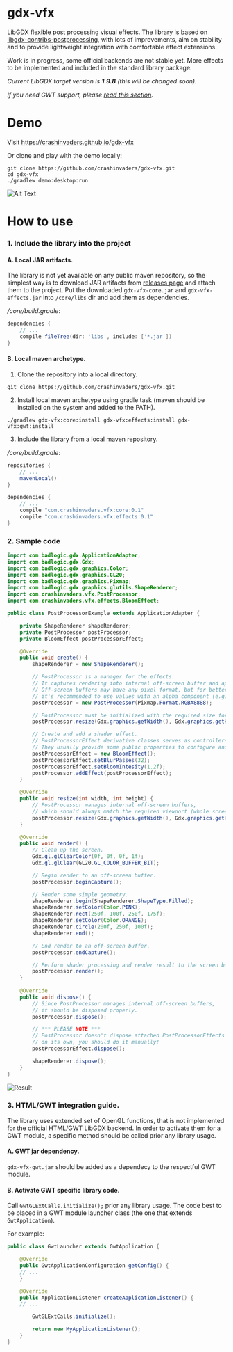 # gdx-vfx

LibGDX flexible post processing visual effects. The library is based on [libgdx-contribs-postprocessing](https://github.com/manuelbua/libgdx-contribs/tree/master/postprocessing), 
with lots of improvements, aim on stability and to provide lightweight integration with comfortable effect extensions.

Work is in progress, some official backends are not stable yet.
More effects to be implemented and included in the standard library package.

_Current LibGDX target version is **1.9.8** (this will be changed soon)._

_If you need GWT support, please [read this section](#gwt-integration)._

# Demo

Visit https://crashinvaders.github.io/gdx-vfx

Or clone and play with the demo locally:
```
git clone https://github.com/crashinvaders/gdx-vfx.git
cd gdx-vfx
./gradlew demo:desktop:run
```

![Alt Text](https://i.imgur.com/bHl3ADH.gif)


# How to use

### 1. Include the library into the project

#### A. Local JAR artifacts.
The library is not yet available on any public maven repository,
so the simplest way is to download JAR artifacts from [releases page](https://github.com/crashinvaders/gdx-vfx/releases) and attach them to the project.
Put the downloaded `gdx-vfx-core.jar` and `gdx-vfx-effects.jar` into `/core/libs` dir and add them as dependencies.

_/core/build.gradle_:
```gradle
dependencies {
    // ...
    compile fileTree(dir: 'libs', include: ['*.jar'])
}
```

#### B. Local maven archetype.

1. Clone the repository into a local directory.
```
git clone https://github.com/crashinvaders/gdx-vfx.git
```
2. Install local maven archetype using gradle task (maven should be installed on the system and added to the PATH).
```
./gradlew gdx-vfx:core:install gdx-vfx:effects:install gdx-vfx:gwt:install
```
3. Include the library from a local maven repository.

_/core/build.gradle_:
```gradle
repositories {
    // ...
    mavenLocal()
}

dependencies {
    // ...
    compile "com.crashinvaders.vfx:core:0.1"
    compile "com.crashinvaders.vfx:effects:0.1"
}
```

### 2. Sample code

```java
import com.badlogic.gdx.ApplicationAdapter;
import com.badlogic.gdx.Gdx;
import com.badlogic.gdx.graphics.Color;
import com.badlogic.gdx.graphics.GL20;
import com.badlogic.gdx.graphics.Pixmap;
import com.badlogic.gdx.graphics.glutils.ShapeRenderer;
import com.crashinvaders.vfx.PostProcessor;
import com.crashinvaders.vfx.effects.BloomEffect;

public class PostProcessorExample extends ApplicationAdapter {

	private ShapeRenderer shapeRenderer;
	private PostProcessor postProcessor;
	private BloomEffect postProcessorEffect;

	@Override
	public void create() {
		shapeRenderer = new ShapeRenderer();

		// PostProcessor is a manager for the effects.
		// It captures rendering into internal off-screen buffer and applies a chain of defined effects.
		// Off-screen buffers may have any pixel format, but for better effect mixing
		// it's recommended to use values with an alpha component (e.g. RGBA8888 or RGBA4444).
		postProcessor = new PostProcessor(Pixmap.Format.RGBA8888);

		// PostProcessor must be initialized with the required size for internal off-screen buffers.
		postProcessor.resize(Gdx.graphics.getWidth(), Gdx.graphics.getHeight());

		// Create and add a shader effect.
		// PostProcessorEffect derivative classes serves as controllers for shader effects.
		// They usually provide some public properties to configure and control the effects.
		postProcessorEffect = new BloomEffect();
		postProcessorEffect.setBlurPasses(32);
		postProcessorEffect.setBloomIntesity(1.2f);
		postProcessor.addEffect(postProcessorEffect);
	}

	@Override
	public void resize(int width, int height) {
		// PostProcessor manages internal off-screen buffers,
		// which should always match the required viewport (whole screen in our case).
		postProcessor.resize(Gdx.graphics.getWidth(), Gdx.graphics.getHeight());
	}

	@Override
	public void render() {
		// Clean up the screen.
		Gdx.gl.glClearColor(0f, 0f, 0f, 1f);
		Gdx.gl.glClear(GL20.GL_COLOR_BUFFER_BIT);

		// Begin render to an off-screen buffer.
		postProcessor.beginCapture();

		// Render some simple geometry.
		shapeRenderer.begin(ShapeRenderer.ShapeType.Filled);
		shapeRenderer.setColor(Color.PINK);
		shapeRenderer.rect(250f, 100f, 250f, 175f);
		shapeRenderer.setColor(Color.ORANGE);
		shapeRenderer.circle(200f, 250f, 100f);
		shapeRenderer.end();

		// End render to an off-screen buffer.
		postProcessor.endCapture();

		// Perform shader processing and render result to the screen buffer.
		postProcessor.render();
	}
	
	@Override
	public void dispose() {
		// Since PostProcessor manages internal off-screen buffers,
		// it should be disposed properly.
		postProcessor.dispose();

		// *** PLEASE NOTE ***
		// PostProcessor doesn't dispose attached PostProcessorEffects
		// on its own, you should do it manually!
		postProcessorEffect.dispose();

		shapeRenderer.dispose();
	}
}
```

![Result](https://i.imgur.com/qSaIEWD.png)


### 3. HTML/GWT integration guide. <a name="gwt-integration"></a>

The library uses extended set of OpenGL functions, that is not implemented for the official HTML/GWT LibGDX backend.
In order to activate them for a GWT module, a specific method should be called prior any library usage.

#### A. GWT jar dependency.
`gdx-vfx-gwt.jar` should be added as a dependecy to the respectful GWT module.

#### B. Activate GWT specific library code.
Call `GwtGLExtCalls.initialize();` prior any library usage. The code best to be placed in a GWT module launcher class (the one that extends `GwtApplication`).

For example:
```java
public class GwtLauncher extends GwtApplication {

    @Override
    public GwtApplicationConfiguration getConfig() {
	// ...
    }

    @Override
    public ApplicationListener createApplicationListener() {
	// ...

        GwtGLExtCalls.initialize();

        return new MyApplicationListener();
    }
}
```
